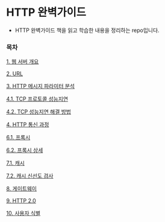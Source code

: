 # HTTP 완벽가이드
* HTTP 완벽가이드 책을 읽고 학습한 내용을 정리하는 repo입니다.

### 목차
[1. 웹 서버 개요]()

[2. URL]()

[3. HTTP 메시지 파라미터 분석]()

[4.1. TCP 프로토콜 성능지연]()

[4.2. TCP 성능지연 해결 방법]()

[4. HTTP 통신 과정]()

[6.1. 프록시]()

[6.2. 프록시 상세]()

[7.1. 캐시]()

[7.2. 캐시 신선도 검사]()

[8. 게이트웨이]()

[9. HTTP 2.0]()

[10. 사용자 식별]()
<!--stackedit_data:
eyJoaXN0b3J5IjpbLTEwMjgyNTY3MDIsLTEwMDY2ODQ2OTldfQ
==
-->